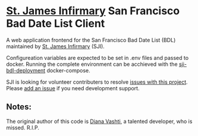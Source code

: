 # [St. James Infirmary](https://stjamesinfirmary.org) San Francisco Bad Date List Client

A web application frontend for the San Francisco Bad Date List (BDL) maintained by [St. James Infirmary](https://stjamesinfirmary.org) (SJI).

Configureation variables are expected to be set in .env files and passed to docker.  Running the complete environment can be acchieved with the [sji-bdl-deployment](https://github.com/dennison-williams-stjames/sji-bdl-deployment) docker-compose.


SJI is looking for volunteer contributers to resolve [issues with this project](https://github.com/dennison-williams-stjames/sji-bdl-client/issues).  Please [add an issue](https://github.com/dennison-williams-stjames/sji-bdl-client/issues/new) if you need development support.

## Notes:
The original author of this code is [Diana Vashti](https://github.com/DianaVashti/), a talented developer, who is missed.  R.I.P.

